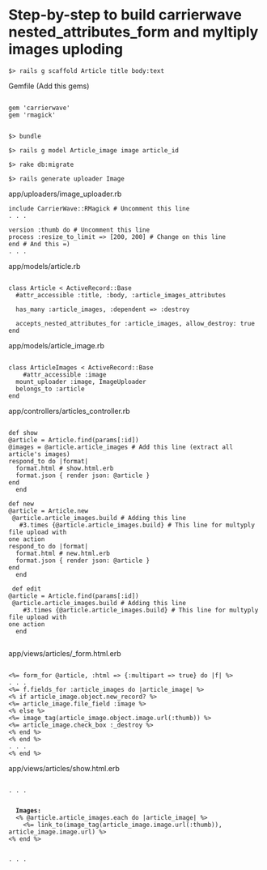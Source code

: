 # Step-by-step to build carrierwave nested_attributes_form and myltiply images uploding

<pre><code>$> rails g scaffold Article title body:text</pre></code>

Gemfile
(Add this gems)
<pre><code>
gem 'carrierwave'
gem 'rmagick'
</pre></code>

<pre><code>
$> bundle
</pre></code>

<pre><code>$> rails g model Article_image image article_id</pre></code>

<pre><code>$> rake db:migrate</pre></code>

<pre><code>$> rails generate uploader Image</pre></code>

app/uploaders/image_uploader.rb
<pre><code>include CarrierWave::RMagick # Uncomment this line
. . .

version :thumb do # Uncomment this line
process :resize_to_limit => [200, 200] # Change on this line
end # And this =)
. . .
</pre></code>


app/models/article.rb
<pre><code>
class Article < ActiveRecord::Base
  #attr_accessible :title, :body, :article_images_attributes

  has_many :article_images, :dependent => :destroy
  
  accepts_nested_attributes_for :article_images, allow_destroy: true 
end
</pre></code>


app/models/article_image.rb
<pre><code>
class ArticleImages < ActiveRecord::Base
	#attr_accessible :image  
  mount_uploader :image, ImageUploader  
  belongs_to :article
end
</pre></code>


app/controllers/articles_controller.rb
<pre><code>
def show
@article = Article.find(params[:id])
@images = @article.article_images # Add this line (extract all article's images)
respond_to do |format|
  format.html # show.html.erb
  format.json { render json: @article }
end
  end

def new
@article = Article.new
 @article.article_images.build # Adding this line
   #3.times {@article.article_images.build} # This line for multyply file upload with 
one action
respond_to do |format|
  format.html # new.html.erb
  format.json { render json: @article }
end
  end

 def edit
@article = Article.find(params[:id])
 @article.article_images.build # Adding this line
	#3.times {@article.article_images.build} # This line for multyply file upload with 
one action
  end
  </pre></code>


app/views/articles/_form.html.erb
<pre><code>
<%= form_for @article, :html => {:multipart => true} do |f| %>
. . .
<%= f.fields_for :article_images do |article_image| %>
<% if article_image.object.new_record? %>
<%= article_image.file_field :image %>
<% else %>
<%= image_tag(article_image.object.image.url(:thumb)) %>
<%= article_image.check_box :_destroy %>
<% end %>
<% end %>
. . .
<% end %> 
</pre></code>

app/views/articles/show.html.erb
<pre><code>
. . .
<p>
  <b>Images:</b>
  <% @article.article_images.each do |article_image| %>
	<%= link_to(image_tag(article_image.image.url(:thumb)), 
article_image.image.url) %>
<% end %>
</p>
. . .
</pre></code>
